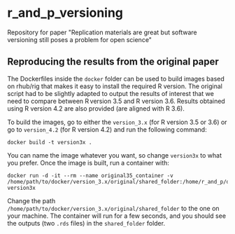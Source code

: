 # r_and_p_versioning
Repository for paper "Replication materials are great but software versioning still poses a problem for open science"

## Reproducing the results from the original paper

The Dockerfiles inside the `docker` folder can be used to build images based on rhub/rig that makes
it easy to install the required R version. The original script had to be slightly adapted to output the
results of interest that we need to compare between R version 3.5 and R version 3.6. Results obtained
using R version 4.2 are also provided (are aligned with R 3.6).

To build the images, go to either the `version_3.x` (for R version 3.5 or 3.6) or go to `version_4.2`
(for R version 4.2) and run the following command:

```
docker build -t version3x .
```

You can name the image whatever you want, so change `version3x` to what you prefer. Once the image is built,
run a container with:

```
docker run -d -it --rm --name original35_container -v /home/path/to/docker/version_3.x/original/shared_folder:/home/r_and_p/original/shared_folder:rw version3x
```

Change the path `/home/path/to/docker/version_3.x/original/shared_folder` to the one on your machine. The container
will run for a few seconds, and you should see the outputs (two `.rds` files) in the `shared_folder` folder.

